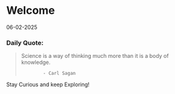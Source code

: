 # Welcome

06-02-2025

### Daily Quote:
> Science is a way of thinking much more than it is a body of knowledge.
> 
>             - Carl Sagan

Stay Curious and keep Exploring!

